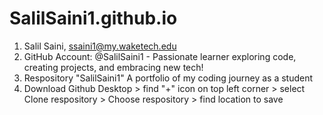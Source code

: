 # SalilSaini1.github.io
1) Salil Saini, ssaini1@my.waketech.edu
2) GitHub Account: @SalilSaini1 - Passionate learner exploring code, creating projects, and embracing new tech!
3) Respository "SalilSaini1" A portfolio of my coding journey as a student
4) Download Github Desktop > find "+" icon on top left corner > select Clone respository > Choose respository > find location to save